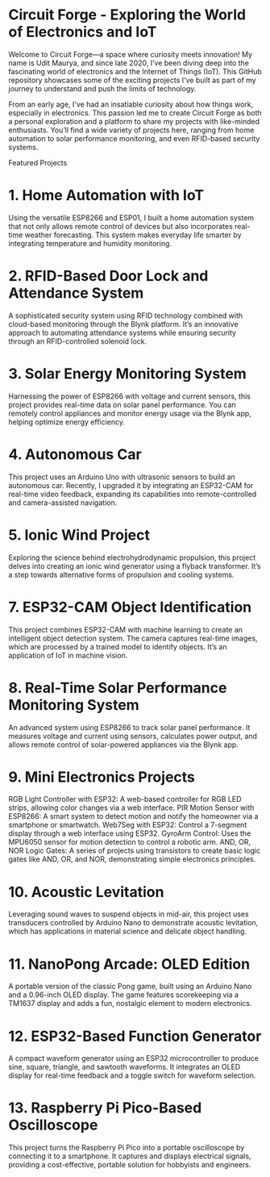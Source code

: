 # Circuit Forge - Exploring the World of Electronics and IoT
Welcome to Circuit Forge—a space where curiosity meets innovation! My name is Udit Maurya, and since late 2020, I’ve been diving deep into the fascinating world of electronics and the Internet of Things (IoT). This GitHub repository showcases some of the exciting projects I've built as part of my journey to understand and push the limits of technology.

From an early age, I've had an insatiable curiosity about how things work, especially in electronics. This passion led me to create Circuit Forge as both a personal exploration and a platform to share my projects with like-minded enthusiasts. You’ll find a wide variety of projects here, ranging from home automation to solar performance monitoring, and even RFID-based security systems.

Featured Projects
# 1. Home Automation with IoT
Using the versatile ESP8266 and ESP01, I built a home automation system that not only allows remote control of devices but also incorporates real-time weather forecasting. This system makes everyday life smarter by integrating temperature and humidity monitoring.

# 2. RFID-Based Door Lock and Attendance System
A sophisticated security system using RFID technology combined with cloud-based monitoring through the Blynk platform. It’s an innovative approach to automating attendance systems while ensuring security through an RFID-controlled solenoid lock.

# 3. Solar Energy Monitoring System
Harnessing the power of ESP8266 with voltage and current sensors, this project provides real-time data on solar panel performance. You can remotely control appliances and monitor energy usage via the Blynk app, helping optimize energy efficiency.

# 4. Autonomous Car
This project uses an Arduino Uno with ultrasonic sensors to build an autonomous car. Recently, I upgraded it by integrating an ESP32-CAM for real-time video feedback, expanding its capabilities into remote-controlled and camera-assisted navigation.

# 5. Ionic Wind Project
Exploring the science behind electrohydrodynamic propulsion, this project delves into creating an ionic wind generator using a flyback transformer. It’s a step towards alternative forms of propulsion and cooling systems.

# 7. ESP32-CAM Object Identification
This project combines ESP32-CAM with machine learning to create an intelligent object detection system. The camera captures real-time images, which are processed by a trained model to identify objects. It’s an application of IoT in machine vision.

# 8. Real-Time Solar Performance Monitoring System
An advanced system using ESP8266 to track solar panel performance. It measures voltage and current using sensors, calculates power output, and allows remote control of solar-powered appliances via the Blynk app.

# 9. Mini Electronics Projects
RGB Light Controller with ESP32: A web-based controller for RGB LED strips, allowing color changes via a web interface.
PIR Motion Sensor with ESP8266: A smart system to detect motion and notify the homeowner via a smartphone or smartwatch.
Web7Seg with ESP32: Control a 7-segment display through a web interface using ESP32.
GyroArm Control: Uses the MPU6050 sensor for motion detection to control a robotic arm.
AND, OR, NOR Logic Gates: A series of projects using transistors to create basic logic gates like AND, OR, and NOR, demonstrating simple electronics principles.

# 10. Acoustic Levitation
Leveraging sound waves to suspend objects in mid-air, this project uses transducers controlled by Arduino Nano to demonstrate acoustic levitation, which has applications in material science and delicate object handling.

# 11. NanoPong Arcade: OLED Edition
A portable version of the classic Pong game, built using an Arduino Nano and a 0.96-inch OLED display. The game features scorekeeping via a TM1637 display and adds a fun, nostalgic element to modern electronics.

# 12. ESP32-Based Function Generator
A compact waveform generator using an ESP32 microcontroller to produce sine, square, triangle, and sawtooth waveforms. It integrates an OLED display for real-time feedback and a toggle switch for waveform selection.

# 13. Raspberry Pi Pico-Based Oscilloscope
This project turns the Raspberry Pi Pico into a portable oscilloscope by connecting it to a smartphone. It captures and displays electrical signals, providing a cost-effective, portable solution for hobbyists and engineers.

